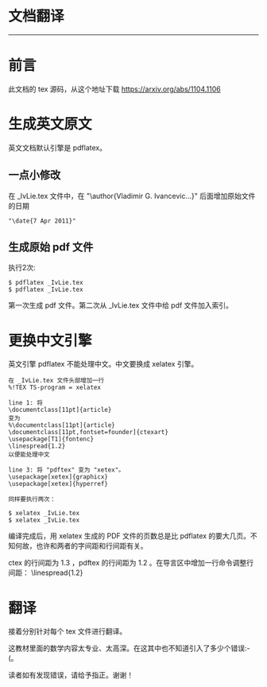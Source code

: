# 文档翻译
* * *

# 前言

此文档的 tex 源码，从这个地址下载 
https://arxiv.org/abs/1104.1106

# 生成英文原文
英文文档默认引擎是 pdflatex。

## 一点小修改

在 _IvLie.tex 文件中，在 "\author{Vladimir G. Ivancevic...}" 后面增加原始文件的日期
```
"\date{7 Apr 2011}"
```

## 生成原始 pdf 文件
执行2次:
```
$ pdflatex _IvLie.tex
$ pdflatex _IvLie.tex
```

第一次生成 pdf 文件。第二次从 _IvLie.tex 文件中给 pdf 文件加入索引。

# 更换中文引擎
英文引擎 pdflatex 不能处理中文。中文要换成 xelatex 引擎。

```
在 _IvLie.tex 文件头部增加一行
%!TEX TS-program = xelatex

line 1: 将
\documentclass[11pt]{article}
变为
%\documentclass[11pt]{article}
\documentclass[11pt,fontset=founder]{ctexart}
\usepackage[T1]{fontenc}
\linespread{1.2}
以便能处理中文

line 3: 将 "pdftex" 变为 "xetex"。 
\usepackage[xetex]{graphicx}
\usepackage[xetex]{hyperref}

同样要执行两次：

$ xelatex _IvLie.tex
$ xelatex _IvLie.tex
```

编译完成后，用 xelatex 生成的 PDF 文件的页数总是比 pdflatex 的要大几页。不知何故，也许和两者的字间距和行间距有关。

ctex 的行间距为 1.3 ，pdftex 的行间距为 1.2 。在导言区中增加一行命令调整行间距：
\linespread{1.2}

# 翻译

接着分别针对每个 tex 文件进行翻译。

这教材里面的数学内容太专业、太高深。在这其中也不知道引入了多少个错误:-(。

读者如有发现错误，请给予指正。谢谢！


